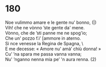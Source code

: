 # 180
  
Noe vulimmo amare e le gente nu' bonno, (|)  
Vih! che ne vònno ’ste gente da' mene.  
Vònno, che de ’sti panne me ne spog'io;  
Che un' pozzo f.ì’ [ammore in aterno.  
Si nce venesse la Regina de Spagna, \  
E me decesse: « Amore nu’ amà’ chiù donna! »  
Cu’ ’na spara me passa vanna vanna;  
Nu' ’nganno nenna mia pe’ 'n aura renna. (2)  
  

